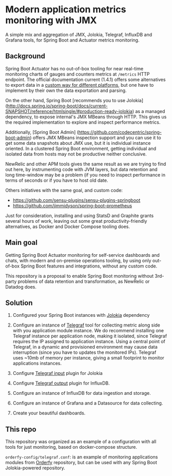 # Modern application metrics monitoring with JMX

A simple mix and aggregation of JMX, Jolokia, Telegraf, InfluxDB and Grafana tools, for Spring Boot and Actuator metrics monitoring.

## Background

Spring Boot Actuator has no out-of-box tooling for near real-time monitoring charts of gauges and counters metrics at `/metrics` HTTP endpoint. The official documentation current (1.4.1) offers some alternatives to export data in a [custom way for different platforms](http://docs.spring.io/spring-boot/docs/current/reference/html/production-ready-metrics.html), but one have to implement by their own the data exportation and parsing.

On the other hand, Spring Boot [recommends you to use Jolokia] (http://docs.spring.io/spring-boot/docs/current-SNAPSHOT/reference/htmlsingle/#production-ready-jolokia) as a managed dependency, to expose internal's JMX MBeans through HTTP. This gives us the required implementation to explore and inspect performance metrics.

Additionally, [Spring Boot Admin] (https://github.com/codecentric/spring-boot-admin) offers JMX MBeans inspection support and you can use it to get some data snapshots about JMX use, but it is individual instance oriented. In a clustered Spring Boot environment, getting individual and isolated data from hosts may not be productive neither conclusive.

NewRelic and other APM tools gives the same result as we are trying to find out here, by instrumenting code with JVM layers, but data retention and long time-window may be a problem (if you need to inspect performance in terms of seconds or if you have to host old date.

Others initiatives with the same goal, and custom code:

- https://github.com/sensu-plugins/sensu-plugins-springboot
- https://github.com/jimmidyson/spring-boot-prometheus

Just for consideration, installing and using StatsD and Graphite grants several hours of work, leaving out some great productivity-friendly alternatives, as Docker and Docker Compose tooling does.

## Main goal
Getting Spring Boot Actuator monitoring for self-service dashboards and chats, with modern and on-premise operations tooling, by using only out-of-box Spring Boot features and integrations, without any custom code.

This repository is a proposal to enable Spring Boot monitoring without 3rd-party problems of data retention and transformation, as NewRelic or Datadog does.

## Solution

1. Configured your Spring Boot instances with [Jolokia](http://docs.spring.io/spring-boot/docs/current-SNAPSHOT/reference/htmlsingle/#production-ready-jolokia) dependency

2. Configure an instance of [Telegraf](https://github.com/influxdata/telegraf) tool for collecting metric along side with you application module instance. We do recommend installing one Telegraf instance per application node, making it isolated, since Telegraf requires the IP assigned to application instance. Using a central point of Telegraf, in a dynamic and provisioned environment may cause data interruption (since you have to updates the monitored IPs). Telegraf uses ~10mb of memory per instance, giving a small footprint to monitor applications instances.

3. Configure [Telegraf input](https://github.com/influxdata/telegraf/tree/master/plugins/inputs/jolokia) plugin for Jolokia

4. Configure [Telegraf output](https://github.com/influxdata/telegraf/tree/master/plugins/outputs/influxdb) plugin for InfluxDB.

5. Configure an instance of InfluxDB for data ingestion and storage.

6. Configure an instance of Grafana and a Datasource for data collecting.

7. Create your beautiful dashboards.

## This repo
This repository was organized as an example of a configuration with all tools for just monitoring, based on docker-compose structure.

`orderfy-config/telegraf.conf`: is an example of monitoring applications modules from [Orderfy](https://github.com/brunosimioni/orderfy) repository, but can be used with any Spring Boot Jolokia-powered repository.
